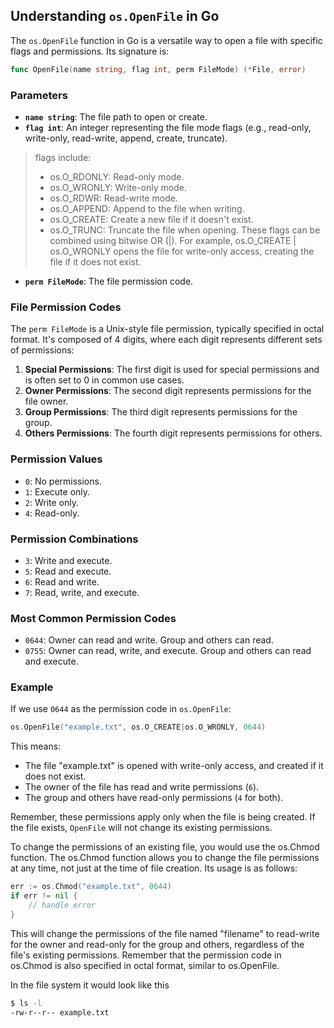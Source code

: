## Understanding `os.OpenFile` in Go

The `os.OpenFile` function in Go is a versatile way to open a file with specific flags and permissions. Its signature is:

```go
func OpenFile(name string, flag int, perm FileMode) (*File, error)
```

### Parameters

- **`name string`**: The file path to open or create.
- **`flag int`**: An integer representing the file mode flags (e.g., read-only, write-only, read-write, append, create, truncate).
> flags include:
> - os.O_RDONLY: Read-only mode.
> - os.O_WRONLY: Write-only mode.
> - os.O_RDWR: Read-write mode.
> - os.O_APPEND: Append to the file when writing.
> - os.O_CREATE: Create a new file if it doesn't exist.
> - os.O_TRUNC: Truncate the file when opening.
> These flags can be combined using bitwise OR (|). For example, os.O_CREATE | os.O_WRONLY opens the file for write-only access, creating the file if it does not exist.
- **`perm FileMode`**: The file permission code.

### File Permission Codes

The `perm FileMode` is a Unix-style file permission, typically specified in octal format. It's composed of 4 digits, where each digit represents different sets of permissions:

1. **Special Permissions**: The first digit is used for special permissions and is often set to 0 in common use cases.
2. **Owner Permissions**: The second digit represents permissions for the file owner.
3. **Group Permissions**: The third digit represents permissions for the group.
4. **Others Permissions**: The fourth digit represents permissions for others.

### Permission Values

- `0`: No permissions.
- `1`: Execute only.
- `2`: Write only.
- `4`: Read-only.

### Permission Combinations
- `3`: Write and execute.
- `5`: Read and execute.
- `6`: Read and write.
- `7`: Read, write, and execute.

### Most Common Permission Codes
- `0644`: Owner can read and write. Group and others can read.
- `0755`: Owner can read, write, and execute. Group and others can read and execute.

### Example

If we use `0644` as the permission code in `os.OpenFile`:

```go
os.OpenFile("example.txt", os.O_CREATE|os.O_WRONLY, 0644)
```

This means:

- The file "example.txt" is opened with write-only access, and created if it does not exist.
- The owner of the file has read and write permissions (`6`).
- The group and others have read-only permissions (`4` for both).

Remember, these permissions apply only when the file is being created. If the file exists, `OpenFile` will not change its existing permissions.

To change the permissions of an existing file, you would use the os.Chmod function. The os.Chmod function allows you to change the file permissions at any time, not just at the time of file creation. Its usage is as follows:

```go
err := os.Chmod("example.txt", 0644)
if err != nil {
    // handle error
}
```

This will change the permissions of the file named "filename" to read-write for the owner and read-only for the group and others, regardless of the file's existing permissions. Remember that the permission code in os.Chmod is also specified in octal format, similar to os.OpenFile.

In the file system it would look like this

```bash
$ ls -l
-rw-r--r-- example.txt
```